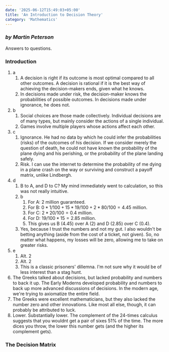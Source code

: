 ```yaml
---
date: '2025-06-12T15:49:03+05:00'
title: 'An Introduction to Decision Theory'
category: 'Mathematics'
---
```


### *by Martin Peterson*

Answers to questions.

### Introduction

1. a
   1. A decision is right if its outcome is most optimal compared to all other outcomes. A decision is rational if it is the best way of achieving the decision-makers ends, given what he knows.
   2. In decisions made under risk, the decision-maker knows the probabilities of possible outcomes. In decisions made under ignorance, he does not.
2. b
   1. Social choices are those made collectively. Individual decisions are of many types, but mainly consider the actions of a single individual.
   2. Games involve multiple players whose actions affect each other.
3. c
   1. Ignorance. He had no data by which he could infer the probabilities (risks) of the outcomes of his decision. If we consider merely the question of death, he could not have known the probability of the plane dying and his perishing, or the probability of the plane landing safely.
   2. Risk. I can use the internet to determine the probability of me dying in a plane crash on the way or surviving and construct a payoff matrix, unlike Lindbergh.
4. d
   1. B to A, and D to C? My mind immediately went to calculation, so this was not really intuitive.
   2. b
      1. For A: 2 million guaranteed. 
      2. For B: $0 * 1/100 + 15 * 19/100 + 2 * 80/100 = 4.45$ million.
      3. For C: $2*20/100 = 0.4$ million.
      4. For D: $19/100 * 15 = 2.85$ million.
      5. This gives us B (4.45) over A (2) and D (2.85) over C (0.4).
   3. Yes, because I trust the numbers and not my gut. I also wouldn't be betting anything (aside from the cost of a ticket, not given). So, no matter what happens, my losses will be zero, allowing me to take on greater risks.
5. e
   1. Alt. 2
   2. Alt. 2
   3. This is a classic prisoners' dillemna. I'm not sure why it would be of less interest than a stag hunt.
6. The Greeks talked about decisions, but lacked probability and numbers to back it up. The Early Moderns developed probability and numbers to back up more advanced discussions of decisions. In the modern age, we're trying to axiomatize the entire field.
7. The Greeks were excellent mathematicians, but they also lacked the number zero and other innovations. Like most all else, though, it can probably be attributed to luck.
8. Lower. Substantially lower. The complement of the 24-times calculus suggests that you wouldnt get a pair of sixes 51% of the time. The more dices you throw, the lower this number gets (and the higher its complement gets).

### The Decision Matrix

